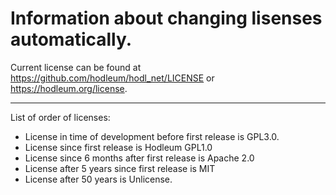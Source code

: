 # Information about changing lisenses automatically.

Current license can be found at https://github.com/hodleum/hodl_net/LICENSE or https://hodleum.org/license.

<hr>
List of order of licenses:

* License in time of development before first release is GPL3.0.
* License since first release is Hodleum GPL1.0
* License since 6 months after first release is Apache 2.0
* License after 5 years  since first release is MIT
* License after 50 years is Unlicense.

